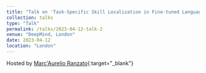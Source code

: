 ```yaml
---
title: "Talk on 'Task-Specific Skill Localization in Fine-tuned Language Models'"
collection: talks
type: "Talk"
permalink: /talks/2023-04-12-talk-2
venue: "DeepMind, London"
date: 2023-04-12
location: "London"
---
```


Hosted by [Marc'Aurelio Ranzato](https://ranzato.github.io/){:target="_blank"}
